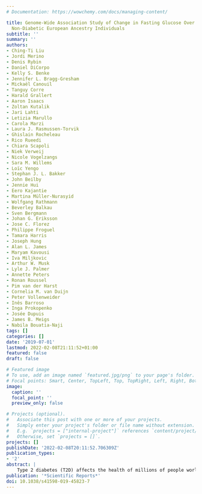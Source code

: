 ```yaml
---
# Documentation: https://wowchemy.com/docs/managing-content/

title: Genome-Wide Association Study of Change in Fasting Glucose Over Time in 13,807
  Non-Diabetic European Ancestry Individuals
subtitle: ''
summary: ''
authors:
- Ching-Ti Liu
- Jordi Merino
- Denis Rybin
- Daniel DiCorpo
- Kelly S. Benke
- Jennifer L. Bragg-Gresham
- Mickaël Canouil
- Tanguy Corre
- Harald Grallert
- Aaron Isaacs
- Zoltan Kutalik
- Jari Lahti
- Letizia Marullo
- Carola Marzi
- Laura J. Rasmussen-Torvik
- Ghislain Rocheleau
- Rico Rueedi
- Chiara Scapoli
- Niek Verweij
- Nicole Vogelzangs
- Sara M. Willems
- Loïc Yengo
- Stephan J. L. Bakker
- John Beilby
- Jennie Hui
- Eero Kajantie
- Martina Müller-Nurasyid
- Wolfgang Rathmann
- Beverley Balkau
- Sven Bergmann
- Johan G. Eriksson
- Jose C. Florez
- Philippe Froguel
- Tamara Harris
- Joseph Hung
- Alan L. James
- Maryam Kavousi
- Iva Miljkovic
- Arthur W. Musk
- Lyle J. Palmer
- Annette Peters
- Ronan Roussel
- Pim van der Harst
- Cornelia M. van Duijn
- Peter Vollenweider
- Inês Barroso
- Inga Prokopenko
- Josée Dupuis
- James B. Meigs
- Nabila Bouatia-Naji
tags: []
categories: []
date: '2019-07-01'
lastmod: 2022-02-08T21:11:52+01:00
featured: false
draft: false

# Featured image
# To use, add an image named `featured.jpg/png` to your page's folder.
# Focal points: Smart, Center, TopLeft, Top, TopRight, Left, Right, BottomLeft, Bottom, BottomRight.
image:
  caption: ''
  focal_point: ''
  preview_only: false

# Projects (optional).
#   Associate this post with one or more of your projects.
#   Simply enter your project's folder or file name without extension.
#   E.g. `projects = ["internal-project"]` references `content/project/deep-learning/index.md`.
#   Otherwise, set `projects = []`.
projects: []
publishDate: '2022-02-08T20:11:52.706309Z'
publication_types:
- '2'
abstract: |
    Type 2 diabetes (T2D) affects the health of millions of people worldwide. The identification of genetic determinants associated with changes in glycemia over time might illuminate biological features that precede the development of T2D. Here we conducted a genome-wide association study of longitudinal fasting glucose changes in up to 13,807 non-diabetic individuals of European descent from nine cohorts. Fasting glucose change over time was defined as the slope of the line defined by multiple fasting glucose measurements obtained over up to 14 years of observation. We tested for associations of genetic variants with inverse-normal transformed fasting glucose change over time adjusting for age at baseline, sex, and principal components of genetic variation. We found no genome-wide significant association (P < 5 × 10<sup>−8</sup>) with fasting glucose change over time. Seven loci previously associated with T2D, fasting glucose or HbA1c were nominally (P < 0.05) associated with fasting glucose change over time. Limited power influences unambiguous interpretation, but these data suggest that genetic effects on fasting glucose change over time are likely to be small. A public version of the data provides a genomic resource to combine with future studies to evaluate shared genetic links with T2D and other metabolic risk traits.
publication: '*Scientific Reports*'
doi: 10.1038/s41598-019-45823-7
---
```

